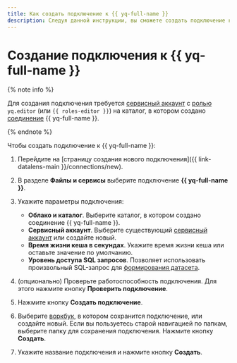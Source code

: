 ```yaml
---
title: Как создать подключение к {{ yq-full-name }}
description: Следуя данной инструкции, вы сможете создать подключение к {{ yq-full-name }}.
---
```


# Создание подключения к {{ yq-full-name }}

{% note info %}

Для создания подключения требуется [сервисный аккаунт](../../../iam/concepts/users/service-accounts.md) с [ролью](../../../iam/operations/sa/assign-role-for-sa.md) `yq.editor` (или `{{ roles-editor }}`) на каталог, в котором создано [соединение](../../../query/concepts/glossary.md#connection) {{ yq-full-name }}.

{% endnote %}

Чтобы создать подключение к {{ yq-full-name }}:

1. Перейдите на [страницу создания нового подключения]({{ link-datalens-main }}/connections/new).
1. В разделе **Файлы и сервисы** выберите подключение **{{ yq-full-name }}**.
1. Укажите параметры подключения:

   * **Облако и каталог**. Выберите каталог, в котором создано соединение {{ yq-full-name }}.
   * **Сервисный аккаунт**. Выберите существующий [сервисный аккаунт](../../../iam/concepts/users/service-accounts.md) или создайте новый.
   * **Время жизни кеша в секундах**. Укажите время жизни кеша или оставьте значение по умолчанию.
   * **Уровень доступа SQL запросов**. Позволяет использовать произвольный SQL-запрос для [формирования датасета](../../dataset/settings.md#sql-request-in-datatset).

1. (опционально) Проверьте работоспособность подключения. Для этого нажмите кнопку **Проверить подключение**.
1. Нажмите кнопку **Создать подключение**.
1. Выберите [воркбук](../../workbooks-collections/index.md), в котором сохранится подключение, или создайте новый. Если вы пользуетесь старой навигацией по папкам, выберите папку для сохранения подключения. Нажмите кнопку **Создать**.
1. Укажите название подключения и нажмите кнопку **Создать**.
